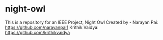 # night-owl
This is a repository for an IEEE Project, Night Owl
Created by - Narayan Pai: https://github.com/narayanpai1
             Krithik Vaidya: https://github.com/krithikvaidya
